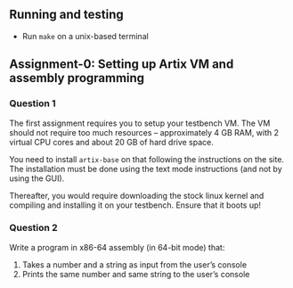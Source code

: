 ## Running and testing
* Run `make` on a unix-based terminal

## Assignment-0: Setting up Artix VM and assembly programming

### Question 1
The first assignment requires you to setup your testbench VM. The VM should not require too much resources – approximately 4 GB RAM, with 2 virtual CPU cores and about 20 GB of hard drive space.

You need to install `artix-base` on that following the instructions on the site.
The installation must be done using the text mode instructions (and not by using the GUI).

Thereafter, you would require downloading the stock linux kernel and compiling and installing it on your testbench. Ensure that it boots up!

### Question 2
Write a program in x86-64 assembly (in 64-bit mode) that:
1. Takes a number and a string as input from the user’s console
2. Prints the same number and same string to the user’s console
